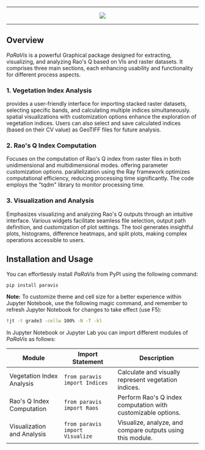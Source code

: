***
<div align="center">
  <img src="https://private-user-images.githubusercontent.com/117746151/287726176-c55dfa5e-c97d-46ed-9f70-12d92c6e44c7.png?jwt=eyJhbGciOiJIUzI1NiIsInR5cCI6IkpXVCJ9.eyJpc3MiOiJnaXRodWIuY29tIiwiYXVkIjoicmF3LmdpdGh1YnVzZXJjb250ZW50LmNvbSIsImtleSI6ImtleTUiLCJleHAiOjE3MDk1MTUzMDQsIm5iZiI6MTcwOTUxNTAwNCwicGF0aCI6Ii8xMTc3NDYxNTEvMjg3NzI2MTc2LWM1NWRmYTVlLWM5N2QtNDZlZC05ZjcwLTEyZDkyYzZlNDRjNy5wbmc_WC1BbXotQWxnb3JpdGhtPUFXUzQtSE1BQy1TSEEyNTYmWC1BbXotQ3JlZGVudGlhbD1BS0lBVkNPRFlMU0E1M1BRSzRaQSUyRjIwMjQwMzA0JTJGdXMtZWFzdC0xJTJGczMlMkZhd3M0X3JlcXVlc3QmWC1BbXotRGF0ZT0yMDI0MDMwNFQwMTE2NDRaJlgtQW16LUV4cGlyZXM9MzAwJlgtQW16LVNpZ25hdHVyZT1mMzc4NDUxODk5N2E5ODBiNzBjMTVhYTNmZmIyMWMzMmNhNjU3MTVjODU1ZGFiMzA3ODNhOTdiZjRlZjk0Yzg5JlgtQW16LVNpZ25lZEhlYWRlcnM9aG9zdCZhY3Rvcl9pZD0wJmtleV9pZD0wJnJlcG9faWQ9MCJ9.BHnsKvYOYGyKfGSnGu8RTw_910ZPvjHIwRiQbDPSt04"><br>
</div>

***

## Overview
_PaRaVis_ is a powerful Graphical package designed for extracting, visualizing, and analyzing Rao's Q based on VIs and raster datasets. It comprises three main sections, each enhancing usability and functionality for different process aspects.

### 1. Vegetation Index Analysis
provides a user-friendly interface for importing stacked raster datasets, selecting specific bands, and calculating multiple indices simultaneously. spatial visualizations with customization options enhance the exploration of vegetation indices. Users can also select and save calculated indices (based on their CV value) as GeoTIFF files for future analysis.

### 2. Rao's Q Index Computation
Focuses on the computation of Rao's Q index from raster files in both unidimensional and multidimensional modes. offering  parameter customization options. parallelization using the Ray framework optimizes computational efficiency, reducing processing time significantly. The code employs the "tqdm" library to monitor processing time.

### 3. Visualization and Analysis
Emphasizes visualizing and analyzing Rao's Q outputs through an intuitive interface. Various widgets facilitate seamless file selection, output path definition, and customization of plot settings. The tool generates insightful plots, histograms, difference heatmaps, and split plots, making complex operations accessible to users.

## Installation and Usage
You can effortlessly install _PaRaVis_ from PyPI using the following command:
```bash
pip install paravis
```

**Note:** To customize theme and cell size for a better experience within Jupyter Notebook, use the following magic command, and remember to refresh Jupyter Notebook for changes to take effect (use F5):
```bash
!jt -t grade3 -cellw 100% -N -T -kl
```

In Jupyter Notebook or Jupyter Lab you can import different modules of _PaRaVis_ as follows:

|Module| Import Statement| Description|
|------------------------------|---------------------------------|-------------------------------------|
| Vegetation Index Analysis| ```from paravis import Indices```| Calculate and visually represent vegetation indices.|
| Rao's Q Index Computation| `from paravis import Raos`| Perform Rao's Q index computation with customizable options.|
| Visualization and Analysis| `from paravis import Visualize`| Visualize, analyze, and compare outputs using this module.|
